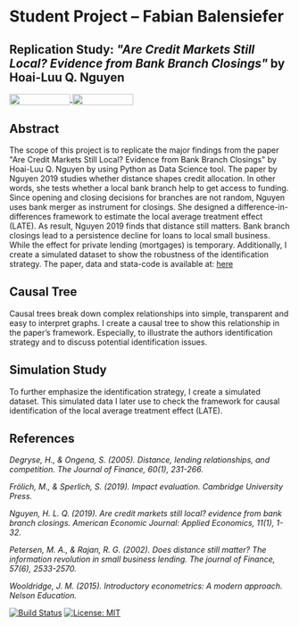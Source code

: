 # Student Project – Fabian Balensiefer
## Replication Study: *"Are Credit Markets Still Local? Evidence from Bank Branch Closings"* by Hoai-Luu Q. Nguyen

<a href="https://nbviewer.jupyter.org/github/HumanCapitalAnalysis/student-project-fbalensiefer/blob/master/fbalensiefer.ipynb"
   target="_parent">
   <img align="center"
  src="https://raw.githubusercontent.com/jupyter/design/master/logos/Badges/nbviewer_badge.png"
      width="109" height="20">
</a>
<a href="https://mybinder.org/v2/gh/HumanCapitalAnalysis/student-project-fbalensiefer/master?filepath=fbalensiefer.ipyn"
    target="_parent">
    <img align="center"
       src="https://mybinder.org/badge_logo.svg"
       width="109" height="20">
</a>

## Abstract
The scope of this project is to replicate the major findings from the paper "Are Credit Markets Still Local? Evidence from Bank Branch Closings" by Hoai-Luu Q. Nguyen by using Python as Data Science tool.
The paper by Nguyen 2019 studies whether distance shapes credit allocation. In other words, she tests whether a local bank branch help to get access to funding. Since opening and closing decisions for branches are not random, Nguyen uses bank merger as instrument for closings. She designed a difference-in-differences framework to estimate the local average treatment effect (LATE).
As result, Nguyen 2019 finds that distance still matters. Bank branch closings lead to a persistence decline for loans to local small business. While the effect for private lending (mortgages) is temporary.
Additionally, I create a simulated dataset to show the robustness of the identification strategy.
The paper, data and stata-code is available at: <a href="https://www.aeaweb.org/articles?id=10.1257/app.20170543">here</a>
## Causal Tree
Causal trees break down complex relationships into simple, transparent and easy to interpret graphs. I create a causal tree to show this relationship in the paper’s framework. Especially, to illustrate the authors identification strategy and to discuss potential identification issues.
## Simulation Study
To further emphasize the identification strategy, I create a simulated dataset. This simulated data I later use to check the framework for causal identification of the local average treatment effect (LATE).
## References
*Degryse, H., & Ongena, S. (2005). Distance, lending relationships, and competition. The Journal of Finance, 60(1), 231-266.*

*Frölich, M., & Sperlich, S. (2019). Impact evaluation. Cambridge University Press.*

*Nguyen, H. L. Q. (2019). Are credit markets still local? evidence from bank branch closings. American Economic Journal: Applied Economics, 11(1), 1-32.*

*Petersen, M. A., & Rajan, R. G. (2002). Does distance still matter? The information revolution in small business lending. The journal of Finance, 57(6), 2533-2570.*

*Wooldridge, J. M. (2015). Introductory econometrics: A modern approach. Nelson Education.*


[![Build Status](https://travis-ci.org/HumanCapitalAnalysis/student-project-fbalensiefer.svg?branch=master)](https://travis-ci.org/HumanCapitalAnalysis/student-project-fbalensiefer) [![License: MIT](https://img.shields.io/badge/License-MIT-blue.svg)](HumanCapitalAnalysis/student-project-fbalensiefer/blob/master/LICENSE)
